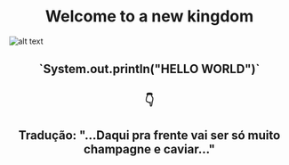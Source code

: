 <center><h1>Welcome to a new kingdom</h1></center>

![alt text](https://encrypted-tbn0.gstatic.com/images?q=tbn:ANd9GcQ1SwAY6tiUEWWVNV4MFheGQeOxTeBXWj858M3dfCQh4NU7Y0lltyShMFDSdMhFQeghY4A&usqp=CAU)

<center><h2>`System.out.println("HELLO WORLD")`</h2></center>
<center><h2>👇</h2></center>
<center><h2>Tradução: "...Daqui pra frente vai ser só muito champagne e caviar..."</h2></center>








<!--
**JulianaBraz/JulianaBraz** is a ✨ _special_ ✨ repository because its `README.md` (this file) appears on your GitHub profile.

Here are some ideas to get you started:

devicons -> icones de ti

centralizar: 

<center><h2> TITULO </h2></center>

# Titulo 1
## Titulo 2
### Titulo 3
#### Titulo 4
##### Titulo 5
###### Titulo 6

*italico*
**Negrito**
___italico e negrito___

> Texto da citações

| Cabeçalho 1 | Cabeçalho 2 |
| ------------|-------------|
| texto1      | texto2      |
| texto 3     | texto4      |

[X] Tarefa 1 
[ ] Tarefa 2

- 🔭 I’m currently working on ...
- 🌱 I’m currently learning ...
- 👯 I’m looking to collaborate on ...
- 🤔 I’m looking for help with ...
- 💬 Ask me about ...
- 📫 How to reach me: ...
- 😄 Pronouns: ...
- ⚡ Fun fact: ...
-->
